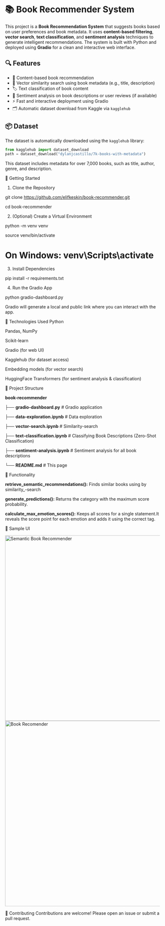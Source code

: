 # 📚 Book Recommender System

This project is a **Book Recommendation System** that suggests books based on user preferences and book metadata. It uses **content-based filtering**, **vector search**, **text classification**, and **sentiment analysis** techniques to generate intelligent recommendations. The system is built with Python and deployed using **Gradio** for a clean and interactive web interface.

## 🔍 Features

- 🔎 Content-based book recommendation
- 🧠 Vector similarity search using book metadata (e.g., title, description)
- 🏷️ Text classification of book content
- 💬 Sentiment analysis on book descriptions or user reviews (if available)
- ⚡ Fast and interactive deployment using Gradio
- 🗂️ Automatic dataset download from Kaggle via `kagglehub`

## 📦 Dataset

The dataset is automatically downloaded using the `kagglehub` library:

```python
from kagglehub import dataset_download
path = dataset_download("dylanjcastillo/7k-books-with-metadata")
```

This dataset includes metadata for over 7,000 books, such as title, author, genre, and description.

🚀 Getting Started

1. Clone the Repository
   
git clone https://github.com/elifkeskin/book-recommender.git

cd book-recommender

2. (Optional) Create a Virtual Environment
   
python -m venv venv

source venv/bin/activate 

# On Windows: venv\Scripts\activate

3. Install Dependencies

pip install -r requirements.txt

4. Run the Gradio App
   
python gradio-dashboard.py

Gradio will generate a local and public link where you can interact with the app.

🧠 Technologies Used
Python

Pandas, NumPy

Scikit-learn

Gradio (for web UI)

Kagglehub (for dataset access)

Embedding models (for vector search)

HuggingFace Transformers (for sentiment analysis & classification)

📂 Project Structure

**book-recommender**

├── **gradio-dashboard.py**                    # Gradio application

├── **data-exploration.ipynb**                 # Data exploration

├── **vector-search.ipynb**                    # Similarity-search

├── **text-classification.ipynb**              # Classifying Book Descriptions (Zero-Shot Classification)

├── **sentiment-analysis.ipynb**              # Sentiment analysis for all book descriptions

└── **README.md**                             # This page

🎯 Functionality

**retrieve_semantic_recommendations():** Finds similar books using  by similarity_-search

**generate_predictions():** Returns the category with the maximum score probability.

**calculate_max_emotion_scores():** Keeps all scores for a single statement.It reveals the score point for each emotion and adds it using the correct tag.

📸 Sample UI

<img width="604" alt="Semantic Book Recommender" src="https://github.com/user-attachments/assets/90e3051a-5cae-490c-a543-0019f0feec28" />

<img width="604" alt="Book Recomender" src="https://github.com/user-attachments/assets/3d2daa01-ad3f-4f67-b342-f89ecdc18cdc" />

🤝 Contributing
Contributions are welcome! Please open an issue or submit a pull request.



